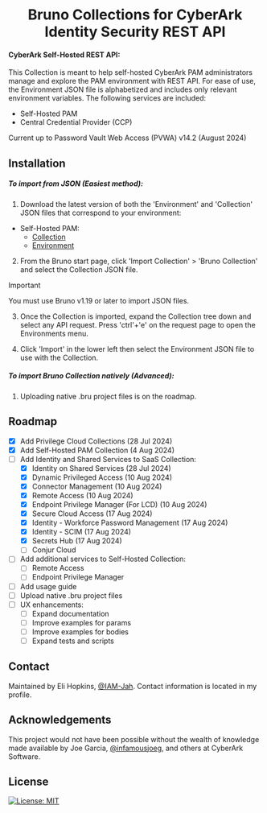 <h1 align="center">Bruno Collections for CyberArk Identity Security REST API</h1>

#### CyberArk Self-Hosted REST API:
  This Collection is meant to help self-hosted CyberArk PAM administrators manage and explore the PAM environment with REST API. For ease of use, the Environment JSON file is alphabetized and includes only relevant environment variables. The following services are included:

  * Self-Hosted PAM
  * Central Credential Provider (CCP)

  Current up to Password Vault Web Access (PVWA) v14.2 (August 2024)

## Installation

##### To import from JSON (Easiest method):
1. Download the latest version of both the 'Environment' and 'Collection' JSON files that correspond to your environment:
  * Self-Hosted PAM:
    * [Collection](https://github.com/IAM-Jah/CyberArk-REST-API-Bruno/blob/main/CyberArk%20Self-Hosted%20REST%20API/CyberArk%20Self-Hosted%20REST%20API.json)
    * [Environment](https://github.com/IAM-Jah/CyberArk-REST-API-Bruno/blob/main/CyberArk%20Self-Hosted%20REST%20API/Self-Hosted%20Environment.json)

2.  From the Bruno start page, click 'Import Collection' > 'Bruno Collection' and select the Collection JSON file.

> [!IMPORTANT]  
> You must use Bruno v1.19 or later to import JSON files.

3.  Once the Collection is imported, expand the Collection tree down and select any API request. Press 'ctrl'+'e' on the request page to open the Environments menu.

4. Click 'Import' in the lower left then select the Environment JSON file to use with the Collection.

##### To import Bruno Collection natively (Advanced):
1.  Uploading native .bru project files is on the roadmap.

## Roadmap

- [x] Add Privilege Cloud Collections (28 Jul 2024)
- [x] Add Self-Hosted PAM Collection (4 Aug 2024)
- [ ] Add Identity and Shared Services to SaaS Collection:
    - [x] Identity on Shared Services (28 Jul 2024)
    - [x] Dynamic Privileged Access (10 Aug 2024)
    - [x] Connector Management (10 Aug 2024)
    - [x] Remote Access (10 Aug 2024)
    - [x] Endpoint Privilege Manager (For LCD) (10 Aug 2024)
    - [x] Secure Cloud Access (17 Aug 2024)
    - [x] Identity - Workforce Password Management (17 Aug 2024)
    - [x] Identity - SCIM (17 Aug 2024)
    - [x] Secrets Hub (17 Aug 2024)
    - [ ] Conjur Cloud
- [ ] Add additional services to Self-Hosted Collection:
    - [ ] Remote Access
    - [ ] Endpoint Privilege Manager
- [ ] Add usage guide
- [ ] Upload native .bru project files
- [ ] UX enhancements:
    - [ ] Expand documentation
    - [ ] Improve examples for params
    - [ ] Improve examples for bodies
    - [ ] Expand tests and scripts

## Contact

Maintained by Eli Hopkins, [@IAM-Jah](https://github.com/IAM-Jah). Contact information is located in my profile.

## Acknowledgements

This project would not have been possible without the wealth of knowledge made available by Joe Garcia, [@infamousjoeg](https://github.com/infamousjoeg), and others at CyberArk Software.

## License

[![License: MIT](https://img.shields.io/badge/License-MIT-yellow.svg)](https://opensource.org/licenses/MIT)